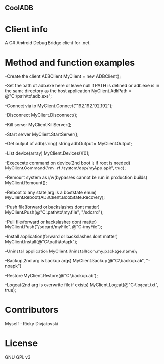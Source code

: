 ## CoolADB
# Client info
A C# Android Debug Bridge client for .net.

# Method and function examples
-Create the client
ADBClient MyClient = new ADBClient();

-Set the path of adb.exe here or leave null if PATH is defined or adb.exe is in the same directory as the host application
MyClient.AdbPath = @"C:\path\to\adb.exe";

-Connect via ip
MyClient.Connect("192.192.192.192");

-Disconnect
MyClient.Disconnect();

-Kill server
MyClient.KillServer();

-Start server
MyClient.StartServer();

-Get output of adb(string)
string adbOutput = MyClient.Output;

-List device(array)
MyClient.Devices()[0];

-Exececute command on device(2nd boot is if root is needed)
MyClient.Command("rm -rf /system/app/myApp.apk", true);

-Remount system as r/w(bypasses cannot be run in production builds)
MyClient.Remount();

-Reboot to any state(arg is a bootstate enum)
MyClient.Reboot(ADBClient.BootState.Recovery);

-Push file(forward or backslashes dont matter)
MyClient.Push(@"C:\path\to\my\file", "/sdcard");

-Pull file(forward or backslashes dont matter)
MyClient.Push("/sdcard/myFile", @"C:\myFile");

-Install application(forward or backslashes dont matter)
MyClient.Install(@"C:\path\to\apk");

-Uninstall application
MyClient.Uninstall(com.my.package.name);

-Backup(2nd arg is backup args)
MyClient.Backup(@"C:\backup.ab", "-noapk")

-Restore
MyClient.Restore(@"C:\backup.ab");

-Logcat(2nd arg is overwrite file if exists)
MyClient.Logcat(@"C:\logcat.txt", true);

# Contributors
Myself - Ricky Divjakovski

# License
GNU GPL v3